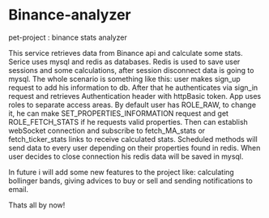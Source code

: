 # Binance-analyzer
pet-project : binance stats analyzer 

This service retrieves data from Binance api and calculate some stats. Serice uses mysql and redis as databases. 
Redis is used to save user sessions and some calculations, after session disconnect data is going to mysql.
The whole scenario is something like this: user makes sign_up request to add his information to db. After that he authenticates via sign_in request and retrieves Authentication header with httpBasic token.
App uses roles to separate access areas. By default user has ROLE_RAW, to change it, he can make SET_PROPERTIES_INFORMATION request and get ROLE_FETCH_STATS if he requests valid properties.
Then can establish webSocket connection and subscribe to fetch_MA_stats or fetch_ticker_stats links to receive calculated stats. Scheduled methods will send data to every user depending on their properties found in
redis. When user decides to close connection his redis data will be saved in mysql.

In future i will add some new features to the project like: calculating bollinger bands, giving advices to buy or sell and sending notifications to email.

Thats all by now!
